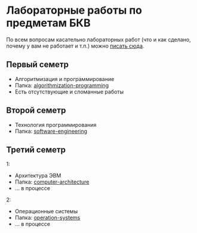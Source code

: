 # Лабораторные работы по предметам БКВ

По всем вопросам касательно лабораторных работ (что и как сделано, почему у вам не работает и т.п.) можно [писать сюда](https://git.frogling.com/mvodya/bkv-labs/issues).

## Первый семетр

* Алгоритмизация и программирование
* Папка: [algorithmization-programming](algorithmization-programming)
* Есть отсутствующие и сломанные работы

## Второй семетр

* Технология программирования
* Папка: [software-engineering](software-engineering)

## Третий семетр

1:

* Архитектура ЭВМ
* Папка: [computer-architecture](computer-architecture)
* ... в процессе

2:

* Операционные системы
* Папка: [operation-systems](operation-systems)
* ... в процессе